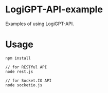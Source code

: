 # LogiGPT-API-example
Examples of using LogiGPT-API.
# Usage
```
npm install

// for RESTful API
node rest.js

// for Socket.IO API
node socketio.js
```
